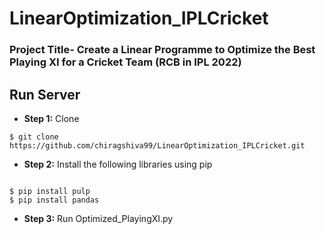 # LinearOptimization_IPLCricket

### Project Title- Create a Linear Programme to Optimize the Best Playing XI for a Cricket Team (RCB in IPL 2022)

## Run Server
- **Step 1:** Clone

```shell
$ git clone https://github.com/chiragshiva99/LinearOptimization_IPLCricket.git
```
- **Step 2:** Install the following libraries using pip
```shell

$ pip install pulp
$ pip install pandas
```
- **Step 3:** Run Optimized_PlayingXI.py

